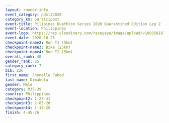 ```yaml
--- 
layout: runner-info 
event_category: pdsl22020 
category_km: participant 
event-title: Pilipinas Duathlon Series 2020 Quarantined Edition Leg 2 
event-location: Philippines 
event-logo: https://res.cloudinary.com/raceyaya/image/upload/v1603581872/41E92198-22DE-4F19-946A-F3E262850A63_n9inde.png 
event-date: 2020-10-25 
checkpoint-name2: Run T1 (5km) 
checkpoint-name3: Bike (25km) 
checkpoint-name4: Run T2 (5km) 
overall_rank: 40
gender_rank: 25
category_rank: 7
bib: 226
first_name: Jhonelle Fahad
last_name: Dimakuta
gender: Male
category: M35-39
country: Philippines
checkpoint2: 1-27-41
checkpoint3: 2-05-20
checkpoint4: 1-12-25
finish: 4-45-26
--- 
```

